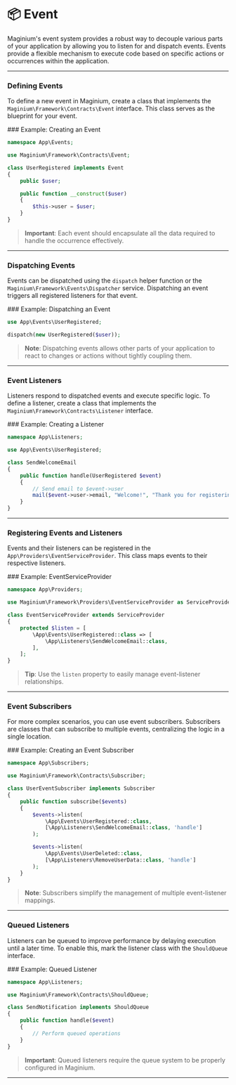 # 📦 Event

Maginium's event system provides a robust way to decouple various parts of your application by allowing you to listen for and dispatch events. Events provide a flexible mechanism to execute code based on specific actions or occurrences within the application.

***

### Defining Events

To define a new event in Maginium, create a class that implements the `Maginium\Framework\Contracts\Event` interface. This class serves as the blueprint for your event.

\### Example: Creating an Event

```php
namespace App\Events;

use Maginium\Framework\Contracts\Event;

class UserRegistered implements Event
{
    public $user;

    public function __construct($user)
    {
        $this->user = $user;
    }
}
```

> **Important**: Each event should encapsulate all the data required to handle the occurrence effectively.

***

### Dispatching Events

Events can be dispatched using the `dispatch` helper function or the `Maginium\Framework\Events\Dispatcher` service. Dispatching an event triggers all registered listeners for that event.

\### Example: Dispatching an Event

```php
use App\Events\UserRegistered;

dispatch(new UserRegistered($user));
```

> **Note**: Dispatching events allows other parts of your application to react to changes or actions without tightly coupling them.

***

### Event Listeners

Listeners respond to dispatched events and execute specific logic. To define a listener, create a class that implements the `Maginium\Framework\Contracts\Listener` interface.

\### Example: Creating a Listener

```php
namespace App\Listeners;

use App\Events\UserRegistered;

class SendWelcomeEmail
{
    public function handle(UserRegistered $event)
    {
        // Send email to $event->user
        mail($event->user->email, "Welcome!", "Thank you for registering.");
    }
}
```

***

### Registering Events and Listeners

Events and their listeners can be registered in the `App\Providers\EventServiceProvider`. This class maps events to their respective listeners.

\### Example: EventServiceProvider

```php
namespace App\Providers;

use Maginium\Framework\Providers\EventServiceProvider as ServiceProvider;

class EventServiceProvider extends ServiceProvider
{
    protected $listen = [
        \App\Events\UserRegistered::class => [
            \App\Listeners\SendWelcomeEmail::class,
        ],
    ];
}
```

> **Tip**: Use the `listen` property to easily manage event-listener relationships.

***

### Event Subscribers

For more complex scenarios, you can use event subscribers. Subscribers are classes that can subscribe to multiple events, centralizing the logic in a single location.

\### Example: Creating an Event Subscriber

```php
namespace App\Subscribers;

use Maginium\Framework\Contracts\Subscriber;

class UserEventSubscriber implements Subscriber
{
    public function subscribe($events)
    {
        $events->listen(
            \App\Events\UserRegistered::class,
            [\App\Listeners\SendWelcomeEmail::class, 'handle']
        );

        $events->listen(
            \App\Events\UserDeleted::class,
            [\App\Listeners\RemoveUserData::class, 'handle']
        );
    }
}
```

> **Note**: Subscribers simplify the management of multiple event-listener mappings.

***

### Queued Listeners

Listeners can be queued to improve performance by delaying execution until a later time. To enable this, mark the listener class with the `ShouldQueue` interface.

\### Example: Queued Listener

```php
namespace App\Listeners;

use Maginium\Framework\Contracts\ShouldQueue;

class SendNotification implements ShouldQueue
{
    public function handle($event)
    {
        // Perform queued operations
    }
}
```

> **Important**: Queued listeners require the queue system to be properly configured in Maginium.

***
